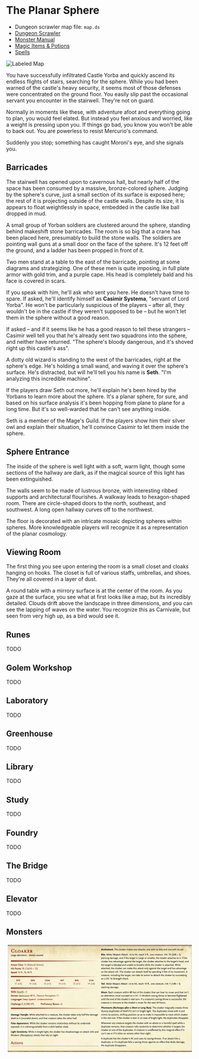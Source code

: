 The Planar Sphere
=================

* Dungeon scrawler map file: `map.ds`
* [Dungeon Scrawler](https://probabletrain.itch.io/dungeon-scrawl)
* [Monster Manual](https://www.dndbeyond.com/monsters)
* [Magic Items & Potions](https://donjon.bin.sh/5e/magic_items/)
* [Spells](https://colinmarc.com/dndspells/)

![Labeled Map](./map-labeled.png)

You have successfully infiltrated Castle Yorba and quickly ascend its endless flights of stairs, searching for the sphere. While you had been warned of the castle's heavy security, it seems most of those defenses were concentrated on the ground floor. You easily slip past the occasional servant you encounter in the stairwell. They're not on guard.

Normally in moments like these, with adventure afoot and everything going to plan, you would feel elated. But instead you feel anxious and worried, like a weight is pressing upon you. If things go bad, you know you won't be able to back out. You are powerless to resist Mercurio's command.

Suddenly you stop; something has caught Moroni's eye, and she signals you.

Barricades
----------

The stairwell has opened upon to cavernous hall, but nearly half of the space has been consumed by a massive, bronze-colored sphere. Judging by the sphere's curve, just a small section of its surface is exposed here; the rest of it is projecting outside of the castle walls. Despite its size, it is appears to float weightlessly in space, embedded in the castle like ball dropped in mud.

A small group of Yorban soldiers are clustered around the sphere, standing behind makeshift stone barricades. The room is so big that a crane has been placed here, presumably to build the stone walls. The soldiers are pointing wall guns at a small door on the face of the sphere. It's 12 feet off the ground, and a ladder has been propped in front of it.

Two men stand at a table to the east of the barricade, pointing at some diagrams and strategizing. One of these men is quite imposing, in full plate armor with gold trim, and a purple cape. His head is completely bald and his face is covered in scars.

If you speak with him, he'll ask who sent you here. He doesn't have time to spare. If asked, he'll identify himself as __Casimir Systema__, "servant of Lord Yorba". He won't be particularly suspicious of the players – after all, they wouldn't be in the castle if they weren't supposed to be – but he won't let them in the sphere without a good reason.

If asked – and if it seems like he has a good reason to tell these strangers – Casimir well tell you that he's already sent two squadrons into the sphere, and neither have returned. "The sphere's bloody dangerous, and it's shoved right up this castle's ass".

A dotty old wizard is standing to the west of the barricades, right at the sphere's edge. He's holding a small wand, and waving it over the sphere's surface. He's distracted, but will he'll tell you his name is __Seth__. "I'm analyzing this incredible machine".

If the players draw Seth out more, he'll explain he's been hired by the Yorbans to learn more about the sphere. It's a planar sphere, for sure, and based on his surface analysis it's been hopping from plane to plane for a long time. But it's so well-warded that he can't see anything inside.

Seth is a member of the Mage's Guild. If the players show him their silver owl and explain their situation, he'll convince Casimir to let them inside the sphere.

Sphere Entrance
---------------

The inside of the sphere is well light with a soft, warm light, though some sections of the hallway are dark, as if the magical source of this light has been extinguished. 

The walls seem to be made of lustrous bronze, with interesting ribbed supports and architectural flourishes. A walkway leads to hexagon-shaped room. There are circle-shaped doors to the north, southeast, and southwest. A long open hallway curves off to the northwest.

The floor is decorated with an intricate mosaic depicting spheres within spheres. More knowledgeable players will recognize it as a representation of the planar cosmology. 

Viewing Room
------------

The first thing you see upon entering the room is a small closet and cloaks hanging on hooks. The closet is full of various staffs, umbrellas, and shoes. They're all covered in a layer of dust.

A round table with a mirrory surface is at the center of the room. As you gaze at the surface, you see what at first looks like a map, but its incredibly detailed. Clouds drift above the landscape in three dimensions, and you can see the lapping of waves on the water. You recognize this as Carnivale, but seen from very high up, as a bird would see it.

Runes
-----

TODO

Golem Workshop
--------------

TODO

Laboratory
----------

TODO

Greenhouse
----------

TODO

Library
-------

TODO

Study
-----

TODO

Foundry
-------

TODO

The Bridge
----------

TODO

Elevator
--------

TODO

Monsters
--------

![Cloaker](./monsters/cloaker.png)